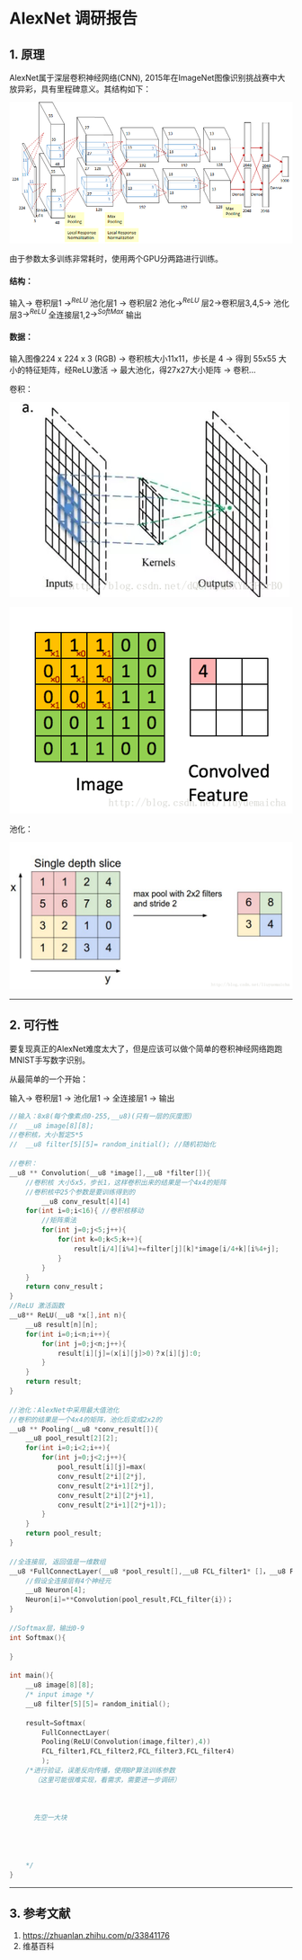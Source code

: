 # AlexNet 调研报告

## 1. 原理 

AlexNet属于深层卷积神经网络(CNN), 2015年在ImageNet图像识别挑战赛中大放异彩，具有里程碑意义。其结构如下：

![](./AlexNet.png)

由于参数太多训练非常耗时，使用两个GPU分两路进行训练。

#### 结构：

 输入$\rightarrow$ 卷积层1 $\rightarrow^{ReLU}$ 池化层1 $\rightarrow$ 卷积层2 池化$\rightarrow^{ReLU}$ 层2$\rightarrow$卷积层3,4,5$\rightarrow$ 池化层3$\rightarrow^{ReLU}$  全连接层1,2$\rightarrow^{SoftMax}$ 输出

#### 数据：

输入图像224 x 224 x 3 (RGB) $\rightarrow$ 卷积核大小11x11，步长是 4 $\rightarrow$ 得到 55x55 大小的特征矩阵，经ReLU激活 $\rightarrow$ 最大池化，得27x27大小矩阵  $\rightarrow$  卷积...

卷积：

![](./Convolution.png)

![](./Convolution2.png)

池化：

![](./pooling.png)

---

## 2. 可行性

要复现真正的AlexNet难度太大了，但是应该可以做个简单的卷积神经网络跑跑MNIST手写数字识别。

从最简单的一个开始：

输入$\rightarrow$  卷积层1 $\rightarrow$ 池化层1 $\rightarrow$ 全连接层1 $\rightarrow$ 输出

```c
//输入：8x8(每个像素点0-255,__u8)(只有一层的灰度图)
//  __u8 image[8][8];
//卷积核，大小暂定5*5
//  __u8 filter[5][5]= random_initial(); //随机初始化

//卷积：
__u8 ** Convolution(__u8 *image[],__u8 *filter[]){
    //卷积核 大小5x5，步长1，这样卷积出来的结果是一个4x4的矩阵
    //卷积核中25个参数是要训练得到的
        __u8 conv_result[4][4]
    for(int i=0;i<16){ //卷积核移动 
        //矩阵乘法
        for(int j=0;j<5;j++){
            for(int k=0;k<5;k++){
                result[i/4][i%4]+=filter[j][k]*image[i/4+k][i%4+j];
            }
        }
    }
	return conv_result；
}
//ReLU 激活函数
__u8** ReLU(__u8 *x[],int n){
    __u8 result[n][n];
    for(int i=0;i<n;i++){
        for(int j=0;j<n;j++){
            result[i][j]=(x[i][j]>0)？x[i][j]:0;
        }
    }
    return result;
}

//池化：AlexNet中采用最大值池化
//卷积的结果是一个4x4的矩阵，池化后变成2x2的
__u8 ** Pooling(__u8 *conv_result[]){
    __u8 pool_result[2][2];
    for(int i=0;i<2;i++){
        for(int j=0;j<2;j++){
            pool_result[i][j]=max(
            conv_result[2*i][2*j],
            conv_result[2*i+1][2*j],
            conv_result[2*i][2*j+1],
            conv_result[2*i+1][2*j+1]);
        }
    }
    return pool_result;
}

//全连接层, 返回值是一维数组
__u8 *FullConnectLayer(__u8 *pool_result[],__u8 FCL_filter1* []，__u8 FCL_filter2* []，__u8 FCL_filter3* []，__u8 FCL_filter4* []，){
    //假设全连接层有4个神经元
    __u8 Neuron[4];
    Neuron[i]=**Convolution(pool_result,FCL_filter{i})；
}

//Softmax层，输出0-9
int Softmax(){
    
}

int main(){
    __u8 image[8][8]; 
    /* input image */
    __u8 filter[5][5]= random_initial();
    
    result=Softmax(
        FullConnectLayer(
        Pooling(ReLU(Convolution(image,filter),4))
    	FCL_filter1,FCL_filter2,FCL_filter3,FCL_filter4)
        );
    /*进行验证，误差反向传播，使用BP算法训练参数 
      （这里可能很难实现，看需求，需要进一步调研）
      
      
      
      先空一大块
      
      
      
      
    */
}
```

---

## 3. 参考文献

1. <https://zhuanlan.zhihu.com/p/33841176>
2.  维基百科